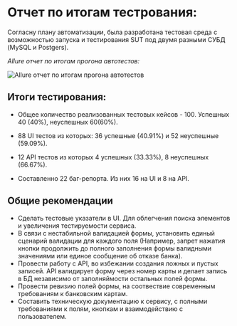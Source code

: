 # Отчет по итогам тестрования:

Согласну плану автоматизации, была разработана тестовая среда с возможностью запуска и тестирования SUT под двумя разными СУБД (MySQL и Postgers). 

*Allure отчет по итогам прогона автотестов:*

![Allure отчет по итогам прогона автотестов](https://user-images.githubusercontent.com/102676382/189652030-3260a8e1-5cdb-4c41-8ba6-7539770c2f8b.jpg)

## Итоги тестирования:

- Общее количество реализованных тестовых кейсов - 100. Успешных 40 (40%), неуспешных 60(60%).

- 88 UI тестов из которых: 36 успешные (40.91%) и 52 неуспешные (59.09%).
- 12 API тестов из которых 4 успешных (33.33%), 8 неуспешных (66.67%).

- Составленно 22 баг-репорта. Из них 16 на UI и 8 на API.

## Общие рекомендации

- Сделать тестовые указатели в UI. Для облегчения поиска элементов и увеличения тестируемости сервиса.
- В связи с нестабильной валидацией формы, установить единый сценарий валидации для каждого поля (Например, запрет нажатия кнопки продолжить до полного заполнения формы валидными значениями или единое сообщение об отказе банка).
- Провести работу с API, во избежании создания ложных и пустых записей. API валидирует форму через номер карты и делает запись в БД независимо от заполняймости остальных полей формы. 
- Провести ревизию полей формы, на соотвествие современным требованиям к банковским картам.
- Составить техническую документацию к сервису, с полными требованиями к полям, кнопкам и взаимодействию с пользователем.  
